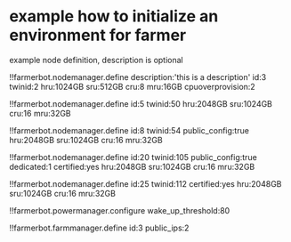 
# example how to initialize an environment for farmer


example node definition, description is optional

!!farmerbot.nodemanager.define
    description:'this is a description'
    id:3 
    twinid:2
    hru:1024GB
    sru:512GB
    cru:8
    mru:16GB
    cpuoverprovision:2

!!farmerbot.nodemanager.define
    id:5
    twinid:50
    hru:2048GB
    sru:1024GB
    cru:16
    mru:32GB

!!farmerbot.nodemanager.define
    id:8
    twinid:54
    public_config:true
    hru:2048GB
    sru:1024GB
    cru:16
    mru:32GB

!!farmerbot.nodemanager.define
    id:20
    twinid:105
    public_config:true
    dedicated:1
    certified:yes
    hru:2048GB
    sru:1024GB
    cru:16
    mru:32GB

!!farmerbot.nodemanager.define
    id:25
    twinid:112
    certified:yes
    hru:2048GB
    sru:1024GB
    cru:16
    mru:32GB


!!farmerbot.powermanager.configure
    wake_up_threshold:80

!!farmerbot.farmmanager.define
    id:3
    public_ips:2